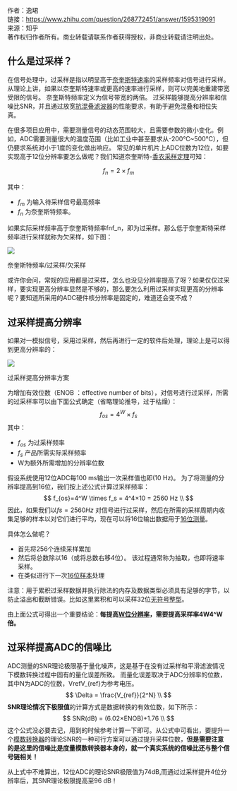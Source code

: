 作者：逸珺  
链接：https://www.zhihu.com/question/268772451/answer/1595319091  
来源：知乎  
著作权归作者所有。商业转载请联系作者获得授权，非商业转载请注明出处。  
  

## **什么是过采样？**

在信号处理中，过采样是指以明显高于[奈奎斯特速率](https://www.zhihu.com/search?q=%E5%A5%88%E5%A5%8E%E6%96%AF%E7%89%B9%E9%80%9F%E7%8E%87&search_source=Entity&hybrid_search_source=Entity&hybrid_search_extra=%7B%22sourceType%22%3A%22answer%22%2C%22sourceId%22%3A1595319091%7D)的采样频率对信号进行采样。 从理论上讲，如果以奈奎斯特速率或更高的速率进行采样，则可以完美地重建带宽受限的信号。 奈奎斯特频率定义为信号带宽的两倍。 过采样能够提高分辨率和信噪比SNR，并且通过放宽[抗混叠滤波器](https://www.zhihu.com/search?q=%E6%8A%97%E6%B7%B7%E5%8F%A0%E6%BB%A4%E6%B3%A2%E5%99%A8&search_source=Entity&hybrid_search_source=Entity&hybrid_search_extra=%7B%22sourceType%22%3A%22answer%22%2C%22sourceId%22%3A1595319091%7D)的性能要求，有助于避免混叠和相位失真。

在很多项目应用中，需要测量信号的动态范围较大，且需要参数的微小变化。例如，ADC需要测量很大的温度范围（比如工业中甚至要求从-200℃~500℃），但仍要求系统对小于1度的变化做出响应。 常见的单片机片上ADC位数为12位，如要实现高于12位分辨率要怎么做呢？我们知道奈奎斯特-[香农采样定理](https://www.zhihu.com/search?q=%E9%A6%99%E5%86%9C%E9%87%87%E6%A0%B7%E5%AE%9A%E7%90%86&search_source=Entity&hybrid_search_source=Entity&hybrid_search_extra=%7B%22sourceType%22%3A%22answer%22%2C%22sourceId%22%3A1595319091%7D)可知：

$$
f_n = 2 \times f_m
$$

其中：

-   $f_m$ 为输入待采样信号最高频率
-   $f_n$ 为奈奎斯特频率。

如果实际采样频率高于奈奎斯特频率fnf_n，即为过采样。那么低于奈奎斯特采样频率进行采样就称为欠采样，如下图：

![](https://pic1.zhimg.com/80/v2-af072a66c893111ec7f70da3bb06507a_720w.webp?source=1940ef5c)

奈奎斯特频率/过采样/欠采样

或许你会问，常规的应用都是过采样，怎么也没见分辨率提高了呀？如果仅仅过采样，要实现更高分辨率显然是不够的，那么要怎么利用过采样实现更高的分辨率呢？要知道所采用的ADC硬件核分辨率是固定的，难道还会变不成？

## **过采样提高分辨率**

如果对一模拟信号，采用过采样，然后再进行一定的软件后处理，理论上是可以得到更高分辨率的：

![](https://picx.zhimg.com/80/v2-51a093a018e16b777c8833c35f95b2c9_720w.webp?source=1940ef5c)

过采样提高分辨率方案

为增加有效位数（ENOB ：effective number of bits），对信号进行过采样，所需的过采样率可以由下面公式确定（省略理论推导，过于枯燥）：
$$
f_{os}=4^W\times f_s 
$$
其中：

-   $f_{os}$ 为过采样频率
-   $f_s$ 产品所需实际采样频率
-   W为额外所需增加的分辨率位数

假设系统使用12位ADC每100 ms输出一次采样值也即(10 Hz)。 为了将测量的分辨率提高到16位，我们按上述公式计算过采样频率：
$$
f_{os}=4^W \times f_s = 4^4×10 = 2560 Hz \\
$$
因此，如果我们以$fs=2560Hz$  对信号进行过采样，然后在所需的采样周期内收集足够的样本以对它们进行平均，现在可以将16位输出数据用于[16位测量](https://www.zhihu.com/search?q=16%E4%BD%8D%E6%B5%8B%E9%87%8F&search_source=Entity&hybrid_search_source=Entity&hybrid_search_extra=%7B%22sourceType%22%3A%22answer%22%2C%22sourceId%22%3A1595319091%7D)。

具体怎么做呢？

-   首先将256个连续采样累加
-   然后将总数除以16（或将总数右移4位）。 该过程通常称为抽取，也即将速率采样。
-   在类似进行下一次[16位样本](https://www.zhihu.com/search?q=16%E4%BD%8D%E6%A0%B7%E6%9C%AC&search_source=Entity&hybrid_search_source=Entity&hybrid_search_extra=%7B%22sourceType%22%3A%22answer%22%2C%22sourceId%22%3A1595319091%7D)处理

注意：用于累积过采样数据并执行除法的内存及数据类型必须具有足够的字节，以防止溢出和截断错误。比如这里累积和可以采样32位[无符号整型](https://www.zhihu.com/search?q=%E6%97%A0%E7%AC%A6%E5%8F%B7%E6%95%B4%E5%9E%8B&search_source=Entity&hybrid_search_source=Entity&hybrid_search_extra=%7B%22sourceType%22%3A%22answer%22%2C%22sourceId%22%3A1595319091%7D)。

由上面公式可得出一个重要结论：**每提高[W位分辨率](https://www.zhihu.com/search?q=W%E4%BD%8D%E5%88%86%E8%BE%A8%E7%8E%87&search_source=Entity&hybrid_search_source=Entity&hybrid_search_extra=%7B%22sourceType%22%3A%22answer%22%2C%22sourceId%22%3A1595319091%7D)，需要提高采样率4W4^W倍。**

## **过采样提高ADC的信噪比**

ADC测量的SNR理论极限基于量化噪声，这是基于在没有过采样和平滑滤波情况下模数转换过程中固有的量化误差所致。 而量化误差取决于ADC分辨率的位数，其中N为ADC的位数，VrefV_{ref}为参考电压。
$$
\Delta = \frac{V_{ref}}{2^N} \\
$$
**SNR理论情况下极限值**的计算方式是数据转换的有效位数，如下所示：
$$
SNR(dB) = (6.02×ENOB)+1.76 \\
$$
这个公式没必要去记，用到的时候参考计算一下即可。从公式中可看出，要提升一个[模数转换器](https://www.zhihu.com/search?q=%E6%A8%A1%E6%95%B0%E8%BD%AC%E6%8D%A2%E5%99%A8&search_source=Entity&hybrid_search_source=Entity&hybrid_search_extra=%7B%22sourceType%22%3A%22answer%22%2C%22sourceId%22%3A1595319091%7D)的理论SNR的一种可行方案可以通过提升采样位数，**但是需要注意的是这里的信噪比是度量模数转换器本身的，就一个真实系统的信噪比还与整个信号链相关！**

从上式中不难算出，12位ADC的理论SNR极限值为74dB,而通过过采样提升4位分辨率后，其SNR理论极限提高至96 dB！

